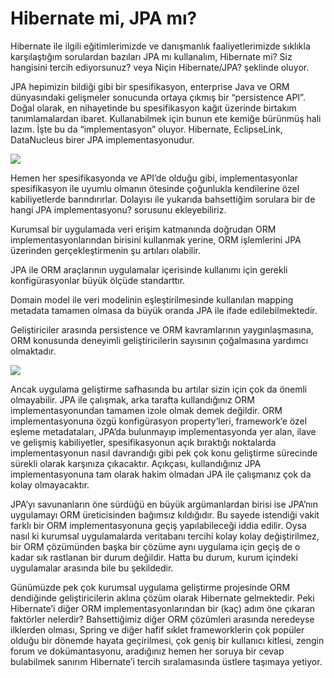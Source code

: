 # Hibernate mi, JPA mı?

Hibernate ile ilgili eğitimlerimizde ve danışmanlık faaliyetlerimizde sıklıkla karşılaştığım sorulardan bazıları JPA mı 
kullanalım, Hibernate mi? Siz hangisini tercih ediyorsunuz? veya Niçin Hibernate/JPA? şeklinde oluyor.

JPA hepimizin bildiği gibi bir spesifikasyon, enterprise Java ve ORM dünyasındaki gelişmeler sonucunda ortaya çıkmış bir 
“persistence API”. Doğal olarak, en nihayetinde bu spesifikasyon kağıt üzerinde birtakım tanımlamalardan ibaret. 
Kullanabilmek için bunun ete kemiğe bürünmüş hali lazım. İşte bu da “implementasyon” oluyor. Hibernate, EclipseLink, 
DataNucleus birer JPA implementasyonudur.

![](http://kenansevindik.com/assets/images/hibernate_or_jpa_01.png)

Hemen her spesifikasyonda ve API’de olduğu gibi, implementasyonlar spesifikasyon ile uyumlu olmanın ötesinde çoğunlukla 
kendilerine özel kabiliyetlerde barındırırlar. Dolayısı ile yukarıda bahsettiğim sorulara bir de hangi JPA implementasyonu? 
sorusunu ekleyebiliriz.

Kurumsal bir uygulamada veri erişim katmanında doğrudan ORM implementasyonlarından birisini kullanmak yerine, ORM işlemlerini 
JPA üzerinden gerçekleştirmenin şu artıları olabilir.

JPA ile ORM araçlarının uygulamalar içerisinde kullanımı için gerekli konfigürasyonlar büyük ölçüde standarttır.

Domain model ile veri modelinin eşleştirilmesinde kullanılan mapping metadata tamamen olmasa da büyük oranda JPA ile ifade 
edilebilmektedir.

Geliştiriciler arasında persistence ve ORM kavramlarının yaygınlaşmasına, ORM konusunda deneyimli geliştiricilerin sayısının 
çoğalmasına yardımcı olmaktadır.

![](http://kenansevindik.com/assets/images/hibernate_or_jpa_02.png)

Ancak uygulama geliştirme safhasında bu artılar sizin için çok da önemli olmayabilir. JPA ile çalışmak, arka tarafta 
kullandığınız ORM implementasyonundan tamamen izole olmak demek değildir. ORM implementasyonuna özgü konfigürasyon 
property’leri, framework’e özel eşleme metadataları, JPA’da bulunmayıp implementasyonda yer alan, ilave ve gelişmiş 
kabiliyetler, spesifikasyonun açık bıraktığı noktalarda implementasyonun nasıl davrandığı gibi pek çok konu geliştirme 
sürecinde sürekli olarak karşınıza çıkacaktır. Açıkçası, kullandığınız JPA implementasyonuna tam olarak hakim olmadan JPA 
ile çalışmanız çok da kolay olmayacaktır.

JPA’yı savunanların öne sürdüğü en büyük argümanlardan birisi ise JPA’nın uygulamayı ORM üreticisinden bağımsız kıldığıdır. 
Bu sayede istendiği vakit farklı bir ORM implementasyonuna geçiş yapılabileceği iddia edilir. Oysa nasıl ki kurumsal 
uygulamalarda veritabanı tercihi kolay kolay değiştirilmez, bir ORM çözümünden başka bir çözüme aynı uygulama için geçiş 
de o kadar sık rastlanan bir durum değildir. Hatta bu durum, kurum içindeki uygulamalar arasında bile bu şekildedir.

Günümüzde pek çok kurumsal uygulama geliştirme projesinde ORM dendiğinde geliştiricilerin aklına çözüm olarak Hibernate 
gelmektedir. Peki Hibernate’i diğer ORM implementasyonlarından bir (kaç) adım öne çıkaran faktörler nelerdir? Bahsettiğimiz 
diğer ORM çözümleri arasında neredeyse ilklerden olması, Spring ve diğer hafif sıklet frameworklerin çok popüler olduğu bir 
dönemde hayata geçirilmesi, çok geniş bir kullanıcı kitlesi, zengin forum ve dokümantasyonu, aradığınız hemen her soruya 
bir cevap bulabilmek sanırım Hibernate’i tercih sıralamasında üstlere taşımaya yetiyor.